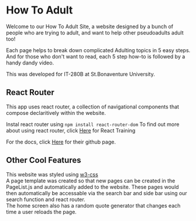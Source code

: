 # How To Adult
Welcome to our How To Adult Site, a website designed by a bunch of people who are trying to adult, and want to help other pseudoadults adult too! <br />

Each page helps to break down complicated Adulting topics in 5 easy steps. And for those who don't want to read, each 5 step how-to is followed by a handy dandy video. <br />

This was developed for IT-280B at St.Bonaventure University. <br />

## React Router 
This app uses react router, a collection of navigational components that compose declaritively within the website. <br />

Instal react router using 
```npm install react-router-dom```
To find out more about using react router, click [Here](https://reacttraining.com/react-router/web/guides/quick-start) for React Training <br />

For the docs, click [Here](https://github.com/ReactTraining/react-router) for their github page.

## Other Cool Features 
This website was styled using [w3-css](https://www.w3schools.com/w3css/) 
<br />
A page template was created so that new pages can be created in the PageList.js and automatically added to the website. These pages would then automatically be accessable via the search bar and side bar using our search function and react router. 
<br />
The home screen also has a random quote generator that changes each time a user reloads the page. 
<br />

